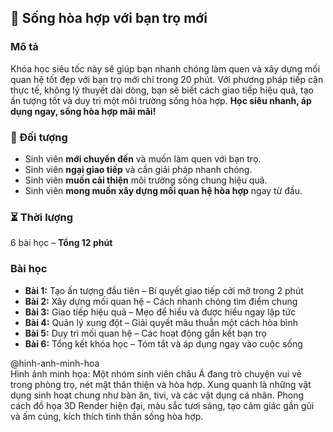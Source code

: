 ## 📌 Sống hòa hợp với bạn trọ mới

### Mô tả
Khóa học siêu tốc này sẽ giúp bạn nhanh chóng làm quen và xây dựng mối quan hệ tốt đẹp với bạn trọ mới chỉ trong 20 phút. Với phương pháp tiếp cận thực tế, không lý thuyết dài dòng, bạn sẽ biết cách giao tiếp hiệu quả, tạo ấn tượng tốt và duy trì một môi trường sống hòa hợp. **Học siêu nhanh, áp dụng ngay, sống hòa hợp mãi mãi!**

### 🎯 Đối tượng
- Sinh viên **mới chuyển đến** và muốn làm quen với bạn trọ.
- Sinh viên **ngại giao tiếp** và cần giải pháp nhanh chóng.
- Sinh viên **muốn cải thiện** môi trường sống chung hiệu quả.
- Sinh viên **mong muốn xây dựng mối quan hệ hòa hợp** ngay từ đầu.

### ⏳ Thời lượng
6 bài học – **Tổng 12 phút**

### Bài học
- **Bài 1:** Tạo ấn tượng đầu tiên – Bí quyết giao tiếp cởi mở trong 2 phút
- **Bài 2:** Xây dựng mối quan hệ – Cách nhanh chóng tìm điểm chung
- **Bài 3:** Giao tiếp hiệu quả – Mẹo để hiểu và được hiểu ngay lập tức
- **Bài 4:** Quản lý xung đột – Giải quyết mâu thuẫn một cách hòa bình
- **Bài 5:** Duy trì mối quan hệ – Các hoạt động gắn kết bạn trọ
- **Bài 6:** Tổng kết khóa học – Tóm tắt và áp dụng ngay vào cuộc sống

@hinh-anh-minh-hoa  
Hình ảnh minh họa: Một nhóm sinh viên châu Á đang trò chuyện vui vẻ trong phòng trọ, nét mặt thân thiện và hòa hợp. Xung quanh là những vật dụng sinh hoạt chung như bàn ăn, tivi, và các vật dụng cá nhân. Phong cách đồ họa 3D Render hiện đại, màu sắc tươi sáng, tạo cảm giác gần gũi và ấm cúng, kích thích tinh thần sống hòa hợp.